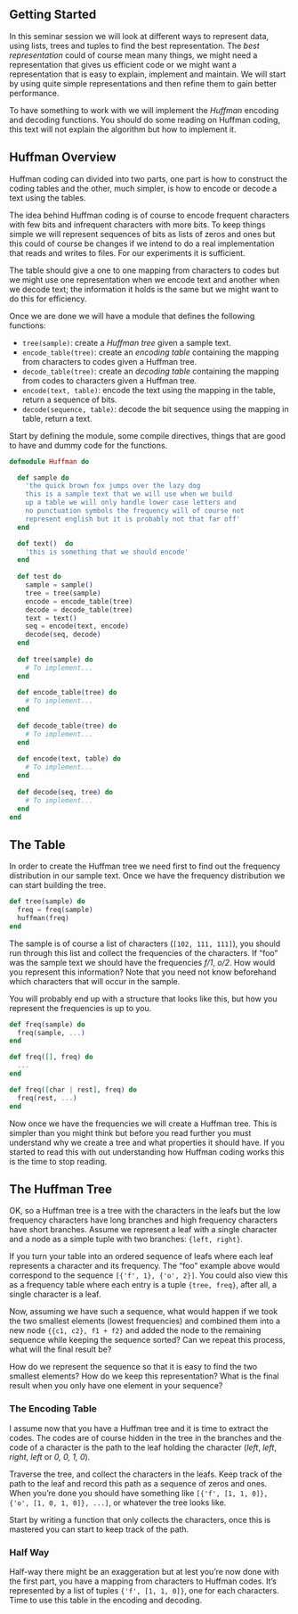 ## Getting Started

In this seminar session we will look at different ways to represent data, using lists, trees and tuples to find the best representation. The *best representation* could of course mean many things, we might need a representation that gives us efficient code or we might want a representation that is easy to explain, implement and maintain. We will start by using quite simple representations and then refine them to gain better performance.

To have something to work with we will implement the *Huffman* encoding and decoding functions. You should do some reading on Huffman coding, this text will not explain the algorithm but how to implement it.

## Huffman Overview

Huffman coding can divided into two parts, one part is how to construct the coding tables and the other, much simpler, is how to encode or decode a text using the tables.

The idea behind Huffman coding is of course to encode frequent characters with few bits and infrequent characters with more bits. To keep things simple we will represent sequences of bits as lists of zeros and ones but this could of course be changes if we intend to do a real implementation that reads and writes to files. For our experiments it is sufficient.

The table should give a one to one mapping from characters to codes but we might use one representation when we encode text and another when we decode text; the information it holds is the same but we might want to do this for efficiency.

Once we are done we will have a module that defines the following functions:

- `tree(sample)`: create a *Huffman tree* given a sample text.
- `encode_table(tree)`: create an *encoding table* containing the mapping from characters to codes given a Huffman tree.
- `decode_table(tree)`: create an *decoding table* containing the mapping from codes to characters given a Huffman tree.
- `encode(text, table)`: encode the text using the mapping in the table, return a sequence of bits.
- `decode(sequence, table)`: decode the bit sequence using the mapping in table, return a text.

Start by defining the module, some compile directives, things that are good to have and dummy code for the functions.

``` elixir
defmodule Huffman do

  def sample do
    'the quick brown fox jumps over the lazy dog
    this is a sample text that we will use when we build
    up a table we will only handle lower case letters and
    no punctuation symbols the frequency will of course not
    represent english but it is probably not that far off'
  end

  def text()  do
    'this is something that we should encode'
  end
  
  def test do
    sample = sample()
    tree = tree(sample)
    encode = encode_table(tree)
    decode = decode_table(tree)
    text = text()
    seq = encode(text, encode)
    decode(seq, decode)
  end
  
  def tree(sample) do
    # To implement...
  end
  
  def encode_table(tree) do
    # To implement...
  end
  
  def decode_table(tree) do
    # To implement...
  end
  
  def encode(text, table) do
    # To implement...
  end
  
  def decode(seq, tree) do
    # To implement...
  end
end
```

## The Table

In order to create the Huffman tree we need first to find out the frequency distribution in our sample text. Once we have the frequency distribution we can start building the tree.

``` elixir
def tree(sample) do
  freq = freq(sample)
  huffman(freq)
end
```

The sample is of course a list of characters (`[102, 111, 111]`), you should run through this list and collect the frequencies of the characters. If “foo” was the sample text we should have the frequencies *f/1*, *o/2*. How would you represent this information? Note that you need not know beforehand which characters that will occur in the sample.

You will probably end up with a structure that looks like this, but how you represent the frequencies is up to you.

``` elixir
def freq(sample) do
  freq(sample, ...)
end

def freq([], freq) do
  ...
end

def freq([char | rest], freq) do
  freq(rest, ...)
end
```

Now once we have the frequencies we will create a Huffman tree. This is simpler than you might think but before you read further you must understand why we create a tree and what properties it should have. If you started to read this with out understanding how Huffman coding works this is the time to stop reading.

## The Huffman Tree

OK, so a Huffman tree is a tree with the characters in the leafs but the low frequency characters have long branches and high frequency characters have short branches. Assume we represent a leaf with a single character and a node as a simple tuple with two branches: `{left, right}`.

If you turn your table into an ordered sequence of leafs where each leaf represents a character and its frequency. The “foo” example above would correspond to the sequence `[{'f', 1}, {'o', 2}]`. You could also view this as a frequency table where each entry is a tuple `{tree, freq}`, after all, a single character is a leaf.

Now, assuming we have such a sequence, what would happen if we took the two smallest elements (lowest frequencies) and combined them into a new node `{{c1, c2}, f1 + f2}` and added the node to the remaining sequence while keeping the sequence sorted? Can we repeat this process, what will the final result be?

How do we represent the sequence so that it is easy to find the two smallest elements? How do we keep this representation? What is the final result when you only have one element in your sequence?

### The Encoding Table

I assume now that you have a Huffman tree and it is time to extract the codes. The codes are of course hidden in the tree in the branches and the code of a character is the path to the leaf holding the character (*left*, *left*, *right*, *left* or  *0, 0, 1, 0*).

Traverse the tree, and collect the characters in the leafs. Keep track of the path to the leaf and record this path as a sequence of zeros and ones. When you’re done you should have something like `[{'f', [1, 1, 0]}, {'o', [1, 0, 1, 0]}, ...]`, or whatever the tree looks like.

Start by writing a function that only collects the characters, once this is mastered you can start to keep track of the path.

### Half Way

Half-way there might be an exaggeration but at lest you’re now done with the first part, you have a mapping from characters to Huffman codes. It’s represented by a list of tuples `{'f', [1, 1, 0]}`, one for each characters. Time to use this table in the encoding and decoding.

